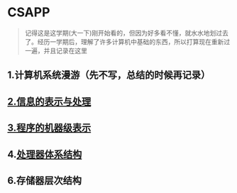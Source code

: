 # CSAPP

> 记得这是这学期(大一下)刚开始看的，但因为好多看不懂，就水水地划过去了。经历一学期后，理解了许多计算机中基础的东西，所以打算现在重新过一遍，并且记录在这里

## 1.计算机系统漫游（先不写，总结的时候再记录）

## [2.信息的表示与处理 ](./expression_processing_of_information.html)

## [3.程序的机器级表示](./machine_level_representation_of_a_program.html)	

## 4.[处理器体系结构]()

## 6.存储器层次结构

